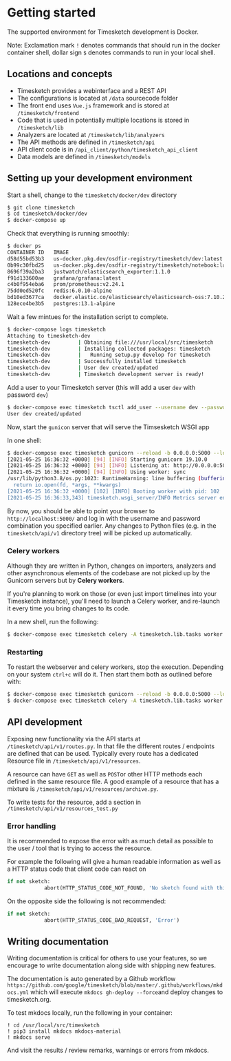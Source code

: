 # Getting started

The supported environment for Timesketch development is Docker.

Note: Exclamation mark `!` denotes commands that should run in the docker container shell, dollar sign `$` denotes commands to run in your local shell.

## Locations and concepts

- Timesketch provides a webinterface and a REST API
- The configurations is located at `/data` sourcecode folder
- The front end uses `Vue.js` framework and is stored at `/timesketch/frontend`
- Code that is used in potentially multiple locations is stored in `/timesketch/lib`
- Analyzers are located at `/timesketch/lib/analyzers`
- The API methods are defined in `/timesketch/api`
- API client code is in `/api_client/python/timesketch_api_client`
- Data models are defined in `/timesketch/models`

## Setting up your development environment

Start a shell, change to the `timesketch/docker/dev` directory

```bash
$ git clone timesketch
$ cd timesketch/docker/dev
$ docker-compose up
```

Check that everything is running smoothly:

```bash
$ docker ps
CONTAINER ID   IMAGE                                                          COMMAND                  CREATED       STATUS       PORTS                                NAMES
d58d55bd53b3   us-docker.pkg.dev/osdfir-registry/timesketch/dev:latest        "/docker-entrypoint.…"   3 hours ago   Up 3 hours   127.0.0.1:5000->5000/tcp             timesketch-dev
0b99c30fbd25   us-docker.pkg.dev/osdfir-registry/timesketch/notebook:latest   "jupyter notebook"       3 hours ago   Up 3 hours   127.0.0.1:8844->8844/tcp, 8899/tcp   notebook
8696f39a2ba3   justwatch/elasticsearch_exporter:1.1.0                         "/bin/elasticsearch_…"   3 hours ago   Up 3 hours   9114/tcp                             es-metrics-exporter
f91d133600ae   grafana/grafana:latest                                         "/run.sh"                3 hours ago   Up 3 hours   127.0.0.1:3000->3000/tcp             grafana
c4b0f954eba6   prom/prometheus:v2.24.1                                        "/bin/prometheus --c…"   3 hours ago   Up 3 hours   127.0.0.1:9090->9090/tcp             prometheus
75dd0ed520fc   redis:6.0.10-alpine                                            "docker-entrypoint.s…"   3 hours ago   Up 3 hours   6379/tcp                             redis
bd10ed3677ca   docker.elastic.co/elasticsearch/elasticsearch-oss:7.10.2       "/tini -- /usr/local…"   3 hours ago   Up 3 hours   9200/tcp, 9300/tcp                   elasticsearch
128ece4be3b5   postgres:13.1-alpine                                           "docker-entrypoint.s…"   3 hours ago   Up 3 hours   5432/tcp                             postgres
```

Wait a few mintues for the installation script to complete.

```bash
$ docker-compose logs timesketch
Attaching to timesketch-dev
timesketch-dev         | Obtaining file:///usr/local/src/timesketch
timesketch-dev         | Installing collected packages: timesketch
timesketch-dev         |   Running setup.py develop for timesketch
timesketch-dev         | Successfully installed timesketch
timesketch-dev         | User dev created/updated
timesketch-dev         | Timesketch development server is ready!
```

Add a user to your Timesketch server (this will add a user `dev` with password `dev`)

```bash
$ docker-compose exec timesketch tsctl add_user --username dev --password dev
User dev created/updated
```

Now, start the `gunicon` server that will serve the Timsesketch WSGI app

In one shell:

```bash
$ docker-compose exec timesketch gunicorn --reload -b 0.0.0.0:5000 --log-file - --timeout 120 timesketch.wsgi:application
[2021-05-25 16:36:32 +0000] [94] [INFO] Starting gunicorn 19.10.0
[2021-05-25 16:36:32 +0000] [94] [INFO] Listening at: http://0.0.0.0:5000 (94)
[2021-05-25 16:36:32 +0000] [94] [INFO] Using worker: sync
/usr/lib/python3.8/os.py:1023: RuntimeWarning: line buffering (buffering=1) isn't supported in binary mode, the default buffer size will be used
  return io.open(fd, *args, **kwargs)
[2021-05-25 16:36:32 +0000] [102] [INFO] Booting worker with pid: 102
[2021-05-25 16:36:33,343] timesketch.wsgi_server/INFO Metrics server enabled
```

By now, you should be able to point your browser to `http://localhost:5000/` and log in with
the username and password combination you specified earlier. Any changes to Python files
(e.g. in the `timesketch/api/v1` directory tree) will be picked up automatically.

### Celery workers

Although they are written in Python, changes on importers, analyzers and other asynchronous elements of the codebase
are not picked up by the Gunicorn servers but by **Celery workers**.

If you're planning to work on those (or even just import timelines into your Timesketch instance), you'll need to launch
a Celery worker, and re-launch it every time you bring changes to its code.

In a new shell, run the following:

```bash
$ docker-compose exec timesketch celery -A timesketch.lib.tasks worker --loglevel info
```

### Restarting

To restart the webserver and celery workers, stop the execution. Depending on your system `ctrl+c` will do it.
Then start them both as outlined before with:

```bash
$ docker-compose exec timesketch gunicorn --reload -b 0.0.0.0:5000 --log-file - --timeout 120 timesketch.wsgi:application
$ docker-compose exec timesketch celery -A timesketch.lib.tasks worker --loglevel info
```

## API development

Exposing new functionality via the API starts at `/timesketch/api/v1/routes.py`. In that file the different routes / endpoints are defined that can be used.
Typically every route has a dedicated Resource file in `/timesketch/api/v1/resources`.

A resource can have `GET` as well as `POST`or other HTTP methods each defined in the same resource file. A good example of a resource that has a mixture is `/timesketch/api/v1/resources/archive.py`.

To write tests for the resource, add a section in `/timesketch/api/v1/resources_test.py`

### Error handling

It is recommended to expose the error with as much detail as possible to the user / tool that is trying to access the resource.

For example the following will give a human readable information as well as a HTTP status code that client code can react on

```python
if not sketch:
            abort(HTTP_STATUS_CODE_NOT_FOUND, 'No sketch found with this ID.')
```

On the opposite side the following is not recommended:

```python
if not sketch:
            abort(HTTP_STATUS_CODE_BAD_REQUEST, 'Error')
```

## Writing documentation

Writing documentation is critical for others to use your features, so we encourage to write documentation along side with shipping new features.

The documentation is auto generated by a Github workflow `https://github.com/google/timesketch/blob/master/.github/workflows/mkdocs.yml` which will execute `mkdocs gh-deploy --force`and deploy changes to timesketch.org.

To test mkdocs locally, run the following in your container:

```shell
! cd /usr/local/src/timesketch
! pip3 install mkdocs mkdocs-material
! mkdocs serve
```

And visit the results / review remarks, warnings or errors from mkdocs.
